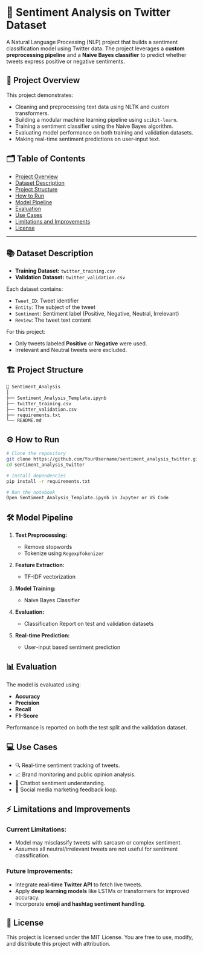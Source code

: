# 📄 Sentiment Analysis on Twitter Dataset

A Natural Language Processing (NLP) project that builds a sentiment classification model using Twitter data. The project leverages a **custom preprocessing pipeline** and a **Naive Bayes classifier** to predict whether tweets express positive or negative sentiments.


## 🚀 Project Overview

This project demonstrates:

* Cleaning and preprocessing text data using NLTK and custom transformers.
* Building a modular machine learning pipeline using `scikit-learn`.
* Training a sentiment classifier using the Naive Bayes algorithm.
* Evaluating model performance on both training and validation datasets.
* Making real-time sentiment predictions on user-input text.


## 🗂️ Table of Contents

* [Project Overview](#project-overview)
* [Dataset Description](#dataset-description)
* [Project Structure](#project-structure)
* [How to Run](#how-to-run)
* [Model Pipeline](#model-pipeline)
* [Evaluation](#evaluation)
* [Use Cases](#use-cases)
* [Limitations and Improvements](#limitations-and-improvements)
* [License](#license)

---

## 📚 Dataset Description

* **Training Dataset:** `twitter_training.csv`
* **Validation Dataset:** `twitter_validation.csv`

Each dataset contains:

* `Tweet_ID`: Tweet identifier
* `Entity`: The subject of the tweet
* `Sentiment`: Sentiment label (Positive, Negative, Neutral, Irrelevant)
* `Review`: The tweet text content

For this project:

* Only tweets labeled **Positive** or **Negative** were used.
* Irrelevant and Neutral tweets were excluded.


## 🏗️ Project Structure

```bash
📁 Sentiment_Analysis
│
├── Sentiment_Analysis_Template.ipynb  
├── twitter_training.csv                
├── twitter_validation.csv              
├── requirements.txt                     
└── README.md                           
```


## ⚙️ How to Run

```bash
# Clone the repository
git clone https://github.com/YourUsername/sentiment_analysis_twitter.git
cd sentiment_analysis_twitter

# Install dependencies
pip install -r requirements.txt

# Run the notebook
Open Sentiment_Analysis_Template.ipynb in Jupyter or VS Code
```


## 🛠️ Model Pipeline

1. **Text Preprocessing:**

   * Remove stopwords
   * Tokenize using `RegexpTokenizer`
2. **Feature Extraction:**

   * TF-IDF vectorization
3. **Model Training:**

   * Naive Bayes Classifier
4. **Evaluation:**

   * Classification Report on test and validation datasets
5. **Real-time Prediction:**

   * User-input based sentiment prediction


## 📊 Evaluation

The model is evaluated using:

* **Accuracy**
* **Precision**
* **Recall**
* **F1-Score**

Performance is reported on both the test split and the validation dataset.



## 💻 Use Cases

* 🔍 Real-time sentiment tracking of tweets.
* 📈 Brand monitoring and public opinion analysis.
* 💬 Chatbot sentiment understanding.
* 📢 Social media marketing feedback loop.


## ⚡ Limitations and Improvements

### Current Limitations:

* Model may misclassify tweets with sarcasm or complex sentiment.
* Assumes all neutral/irrelevant tweets are not useful for sentiment classification.

### Future Improvements:

* Integrate **real-time Twitter API** to fetch live tweets.
* Apply **deep learning models** like LSTMs or transformers for improved accuracy.
* Incorporate **emoji and hashtag sentiment handling**.

## 📝 License

This project is licensed under the MIT License.
You are free to use, modify, and distribute this project with attribution.
